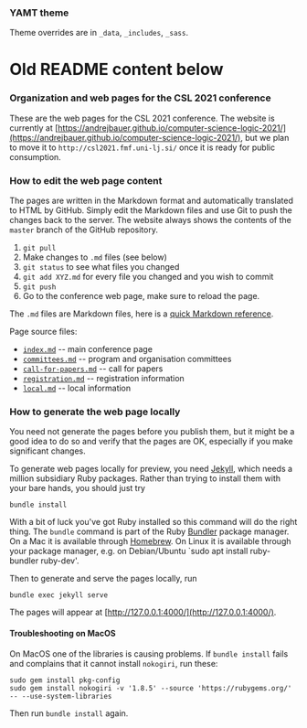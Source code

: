 
### YAMT theme

Theme overrides are in `_data`, `_includes`, `_sass`.

# Old README content below

### Organization and web pages for the CSL 2021 conference

These are the web pages for the CSL 2021 conference. The website is currently at [https://andrejbauer.github.io/computer-science-logic-2021/](https://andrejbauer.github.io/computer-science-logic-2021/), but we plan to move it to `http://csl2021.fmf.uni-lj.si/` once it is ready for public consumption.

### How to edit the web page content

The pages are written in the Markdown format and automatically translated to HTML by
GitHub. Simply edit the Markdown files and use Git to push the changes back to the server.
The website always shows the contents of the `master` branch of the GitHub repository.

1. `git pull`
2. Make changes to `.md` files (see below)
3. `git status` to see what files you changed
4. `git add XYZ.md` for every file you changed and you wish to commit
5. `git push`
6. Go to the conference web page, make sure to reload the page.

The `.md` files are Markdown files, here is a [quick Markdown reference](https://guides.github.com/features/mastering-markdown/).

Page source files:

* [`index.md`](./index.md) -- main conference page
* [`committees.md`](./committees.md) -- program and organisation committees
* [`call-for-papers.md`](./call-for-papers.md) -- call for papers
* [`registration.md`](./registration.md) -- registration information
* [`local.md`](./local.md) -- local information

### How to generate the web page locally

You need not generate the pages before you publish them, but it might be a good idea to do
so and verify that the pages are OK, especially if you make significant changes.

To generate web pages locally for preview, you need [Jekyll](https://jekyllrb.com), which
needs a million subsidiary Ruby packages. Rather than trying to install them with your
bare hands, you should just try

    bundle install

With a bit of luck you've got Ruby installed so this command will do the right thing. The
`bundle` command is part of the Ruby [Bundler](https://bundler.io) package manager. On a
Mac it is available through [Homebrew](https://brew.sh).  On Linux it is available through
your package manager, e.g. on Debian/Ubuntu `sudo apt install ruby-bundler ruby-dev'.

Then to generate and serve the pages locally, run

    bundle exec jekyll serve

The pages will appear at [http://127.0.0.1:4000/](http://127.0.0.1:4000/).

#### Troubleshooting on MacOS

On MacOS one of the libraries is causing problems. If `bundle install` fails and complains that it cannot install `nokogiri`, run these:

    sudo gem install pkg-config
    sudo gem install nokogiri -v '1.8.5' --source 'https://rubygems.org/' -- --use-system-libraries

Then run `bundle install` again.

